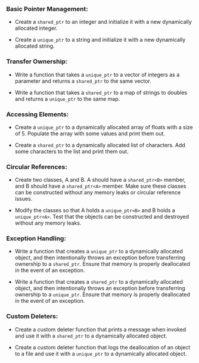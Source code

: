 ### Basic Pointer Management:

- Create a `shared_ptr` to an integer and initialize it with a new dynamically allocated integer.

- Create a `unique_ptr` to a string and initialize it with a new dynamically allocated string.

### Transfer Ownership:

- Write a function that takes a `unique_ptr` to a vector of integers as a parameter and returns a `shared_ptr` to the same vector.

- Write a function that takes a `shared_ptr` to a map of strings to doubles and returns a `unique_ptr` to the same map.

### Accessing Elements:

- Create a `unique_ptr` to a dynamically allocated array of floats with a size of 5. Populate the array with some values and print them out.

- Create a `shared_ptr` to a dynamically allocated list of characters. Add some characters to the list and print them out.

### Circular References:

- Create two classes, A and B. A should have a `shared_ptr<B>` member, and B should have a `shared_ptr<A>` member. Make sure these classes can be constructed without any memory leaks or circular reference issues.

- Modify the classes so that A holds a `unique_ptr<B>` and B holds a `unique_ptr<A>`. Test that the objects can be constructed and destroyed without any memory leaks.

### Exception Handling:

- Write a function that creates a `unique_ptr` to a dynamically allocated object, and then intentionally throws an exception before transferring ownership to a `shared_ptr`. Ensure that memory is properly deallocated in the event of an exception.

- Write a function that creates a `shared_ptr` to a dynamically allocated object, and then intentionally throws an exception before transferring ownership to a `unique_ptr`. Ensure that memory is properly deallocated in the event of an exception.

### Custom Deleters:

- Create a custom deleter function that prints a message when invoked and use it with a `shared_ptr` to a dynamically allocated object.

- Create a custom deleter function that logs the deallocation of an object to a file and use it with a `unique_ptr` to a dynamically allocated object.

